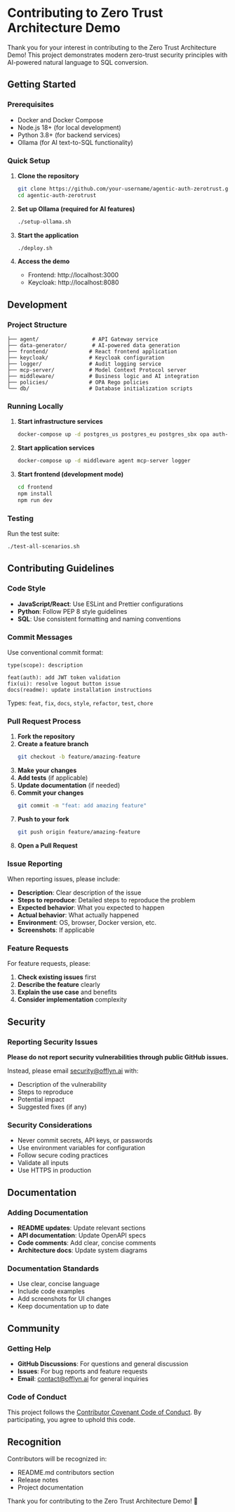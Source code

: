 # Contributing to Zero Trust Architecture Demo

Thank you for your interest in contributing to the Zero Trust Architecture Demo! This project demonstrates modern zero-trust security principles with AI-powered natural language to SQL conversion.

## Getting Started

### Prerequisites

- Docker and Docker Compose
- Node.js 18+ (for local development)
- Python 3.8+ (for backend services)
- Ollama (for AI text-to-SQL functionality)

### Quick Setup

1. **Clone the repository**
   ```bash
   git clone https://github.com/your-username/agentic-auth-zerotrust.git
   cd agentic-auth-zerotrust
   ```

2. **Set up Ollama (required for AI features)**
   ```bash
   ./setup-ollama.sh
   ```

3. **Start the application**
   ```bash
   ./deploy.sh
   ```

4. **Access the demo**
   - Frontend: http://localhost:3000
   - Keycloak: http://localhost:8080

## Development

### Project Structure

```
├── agent/                 # API Gateway service
├── data-generator/        # AI-powered data generation
├── frontend/             # React frontend application
├── keycloak/             # Keycloak configuration
├── logger/               # Audit logging service
├── mcp-server/           # Model Context Protocol server
├── middleware/           # Business logic and AI integration
├── policies/             # OPA Rego policies
└── db/                   # Database initialization scripts
```

### Running Locally

1. **Start infrastructure services**
   ```bash
   docker-compose up -d postgres_us postgres_eu postgres_sbx opa auth-service
   ```

2. **Start application services**
   ```bash
   docker-compose up -d middleware agent mcp-server logger
   ```

3. **Start frontend (development mode)**
   ```bash
   cd frontend
   npm install
   npm run dev
   ```

### Testing

Run the test suite:
```bash
./test-all-scenarios.sh
```

## Contributing Guidelines

### Code Style

- **JavaScript/React**: Use ESLint and Prettier configurations
- **Python**: Follow PEP 8 style guidelines
- **SQL**: Use consistent formatting and naming conventions

### Commit Messages

Use conventional commit format:
```
type(scope): description

feat(auth): add JWT token validation
fix(ui): resolve logout button issue
docs(readme): update installation instructions
```

Types: `feat`, `fix`, `docs`, `style`, `refactor`, `test`, `chore`

### Pull Request Process

1. **Fork the repository**
2. **Create a feature branch**
   ```bash
   git checkout -b feature/amazing-feature
   ```
3. **Make your changes**
4. **Add tests** (if applicable)
5. **Update documentation** (if needed)
6. **Commit your changes**
   ```bash
   git commit -m "feat: add amazing feature"
   ```
7. **Push to your fork**
   ```bash
   git push origin feature/amazing-feature
   ```
8. **Open a Pull Request**

### Issue Reporting

When reporting issues, please include:

- **Description**: Clear description of the issue
- **Steps to reproduce**: Detailed steps to reproduce the problem
- **Expected behavior**: What you expected to happen
- **Actual behavior**: What actually happened
- **Environment**: OS, browser, Docker version, etc.
- **Screenshots**: If applicable

### Feature Requests

For feature requests, please:

1. **Check existing issues** first
2. **Describe the feature** clearly
3. **Explain the use case** and benefits
4. **Consider implementation** complexity

## Security

### Reporting Security Issues

**Please do not report security vulnerabilities through public GitHub issues.**

Instead, please email security@offlyn.ai with:
- Description of the vulnerability
- Steps to reproduce
- Potential impact
- Suggested fixes (if any)

### Security Considerations

- Never commit secrets, API keys, or passwords
- Use environment variables for configuration
- Follow secure coding practices
- Validate all inputs
- Use HTTPS in production

## Documentation

### Adding Documentation

- **README updates**: Update relevant sections
- **API documentation**: Update OpenAPI specs
- **Code comments**: Add clear, concise comments
- **Architecture docs**: Update system diagrams

### Documentation Standards

- Use clear, concise language
- Include code examples
- Add screenshots for UI changes
- Keep documentation up to date

## Community

### Getting Help

- **GitHub Discussions**: For questions and general discussion
- **Issues**: For bug reports and feature requests
- **Email**: contact@offlyn.ai for general inquiries

### Code of Conduct

This project follows the [Contributor Covenant Code of Conduct](CODE_OF_CONDUCT.md). By participating, you agree to uphold this code.

## Recognition

Contributors will be recognized in:
- README.md contributors section
- Release notes
- Project documentation

Thank you for contributing to the Zero Trust Architecture Demo! 🚀
